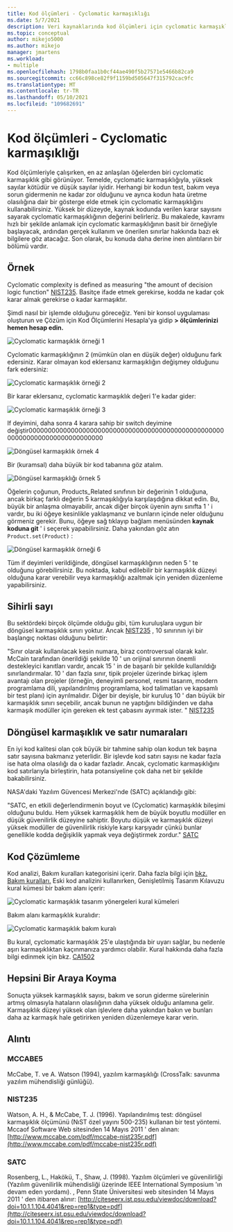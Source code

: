 ```yaml
---
title: Kod ölçümleri - Cyclomatic karmaşıklığı
ms.date: 5/7/2021
description: Veri kaynaklarında kod ölçümleri için cyclomatic karmaşıklık ölçümü Visual Studio.
ms.topic: conceptual
author: mikejo5000
ms.author: mikejo
manager: jmartens
ms.workload:
- multiple
ms.openlocfilehash: 1798b0faa1b0cf44ae490f5b27571e5466b82ca9
ms.sourcegitcommit: cc66c898ce82f9f1159bd505647f315792cac9fc
ms.translationtype: MT
ms.contentlocale: tr-TR
ms.lasthandoff: 05/10/2021
ms.locfileid: "109682691"
---
```

# <a name="code-metrics---cyclomatic-complexity"></a>Kod ölçümleri - Cyclomatic karmaşıklığı

Kod ölçümleriyle çalışırken, en az anlaşılan öğelerden biri cyclomatic karmaşıklık gibi görünüyor. Temelde, cyclomatic karmaşıklığıyla, yüksek sayılar kötüdür ve düşük sayılar iyidir. Herhangi bir kodun test, bakım veya sorun gidermenin ne kadar zor olduğunu ve ayrıca kodun hata üretme olasılığına dair bir gösterge elde etmek için cyclomatic karmaşıklığını kullanabilirsiniz. Yüksek bir düzeyde, kaynak kodunda verilen karar sayısını sayarak cyclomatic karmaşıklığının değerini belirleriz. Bu makalede, kavramı hızlı bir şekilde anlamak için cyclomatic karmaşıklığının basit bir örneğiyle başlayacak, ardından gerçek kullanım ve önerilen sınırlar hakkında bazı ek bilgilere göz atacağız. Son olarak, bu konuda daha derine inen alıntıların bir bölümü vardır.

## <a name="example"></a>Örnek

Cyclomatic complexity is defined as measuring "the amount of decision logic function" [NIST235](#nist235). Basitçe ifade etmek gerekirse, kodda ne kadar çok karar almak gerekirse o kadar karmaşıktır.

Şimdi nasıl bir işlemde olduğunu göreceğiz. Yeni bir konsol uygulaması oluşturun ve Çözüm için Kod Ölçümlerini Hesapla'ya gidip **> ölçümlerinizi hemen hesap edin.**

![Cyclomatic karmaşıklık örneği 1](media/cyclomatic-complexity-example-1.png)

Cyclomatic karmaşıklığının 2 (mümkün olan en düşük değer) olduğunu fark edersiniz. Karar olmayan kod eklersanız karmaşıklığın değişmey olduğunu fark edersiniz:

![Cyclomatic karmaşıklık örneği 2](media/cyclomatic-complexity-example-2.png)

Bir karar eklersanız, cyclomatic karmaşıklık değeri 1'e kadar gider:

![Cyclomatic karmaşıklık örneği 3](media/cyclomatic-complexity-example-3.png)

If deyimini, daha sonra 4 karara sahip bir switch deyimine değiştir0000000000000000000000000000000000000000000000000000000000000000000000000000

![Döngüsel karmaşıklık örnek 4](media/cyclomatic-complexity-example-4.png)

Bir (kuramsal) daha büyük bir kod tabanına göz atalım.

![Döngüsel karmaşıklığı örnek 5](media/cyclomatic-complexity-example-5.png)

Öğelerin çoğunun, Products_Related sınıfının bir değerinin 1 olduğuna, ancak birkaç farklı değerin 5 karmaşıklığıyla karşılaşdığına dikkat edin. Bu, büyük bir anlaşma olmayabilir, ancak diğer birçok üyenin aynı sınıfta 1 ' i vardır, bu iki öğeye kesinlikle yaklaşmanız ve bunların içinde neler olduğunu görmeniz gerekir. Bunu, öğeye sağ tıklayıp bağlam menüsünden **kaynak koduna git** ' i seçerek yapabilirsiniz. Daha yakından göz atın `Product.set(Product)` :

![Döngüsel karmaşıklık örneği 6](media/cyclomatic-complexity-example-6.png)

Tüm if deyimleri verildiğinde, döngüsel karmaşıklığının neden 5 ' te olduğunu görebilirsiniz. Bu noktada, kabul edilebilir bir karmaşıklık düzeyi olduğuna karar verebilir veya karmaşıklığı azaltmak için yeniden düzenleme yapabilirsiniz.

## <a name="the-magic-number"></a>Sihirli sayı

Bu sektördeki birçok ölçümde olduğu gibi, tüm kuruluşlara uygun bir döngüsel karmaşıklık sınırı yoktur. Ancak [NIST235](#nist235) , 10 sınırının iyi bir başlangıç noktası olduğunu belirtir:

"Sınır olarak kullanılacak kesin numara, biraz controversıal olarak kalır. McCain tarafından önerildiği şekilde 10 ' un orijinal sınırının önemli destekleyici kanıtları vardır, ancak 15 ' in de başarılı bir şekilde kullanıldığı sınırlandırmalar. 10 ' dan fazla sınır, tipik projeler üzerinde birkaç işlem avantajı olan projeler (örneğin, deneyimli personel, resmi tasarım, modern programlama dili, yapılandırılmış programlama, kod talimatları ve kapsamlı bir test planı) için ayrılmalıdır. Diğer bir deyişle, bir kuruluş 10 ' dan büyük bir karmaşıklık sınırı seçebilir, ancak bunun ne yaptığını bildiğinden ve daha karmaşık modüller için gereken ek test çabasını ayırmak ister. " [NIST235](#nist235)

## <a name="cyclomatic-complexity-and-line-numbers"></a>Döngüsel karmaşıklık ve satır numaraları

En iyi kod kalitesi olan çok büyük bir tahmine sahip olan kodun tek başına satır sayısına bakmanız yeterlidir. Bir işlevde kod satırı sayısı ne kadar fazla ise hata olma olasılığı da o kadar fazladır. Ancak, cyclomatic karmaşıklığını kod satırlarıyla birleştirin, hata potansiyeline çok daha net bir şekilde bakabilirsiniz.

NASA'daki Yazılım Güvencesi Merkezi'nde (SATC) açıklandığı gibi:

"SATC, en etkili değerlendirmenin boyut ve (Cyclomatic) karmaşıklık bileşimi olduğunu buldu. Hem yüksek karmaşıklık hem de büyük boyutlu modüller en düşük güvenilirlik düzeyine sahiptir. Boyutu düşük ve karmaşıklık düzeyi yüksek modüller de güvenilirlik riskiyle karşı karşıyadır çünkü bunlar genellikle kodda değişiklik yapmak veya değiştirmek zordur." [SATC](#satc)

## <a name="code-analysis"></a>Kod Çözümleme

Kod analizi, Bakım kuralları kategorisini içerir. Daha fazla bilgi için [bkz. Bakım kuralları.](/dotnet/fundamentals/code-analysis/quality-rules/maintainability-warnings) Eski kod analizini kullanırken, Genişletilmiş Tasarım Kılavuzu kural kümesi bir bakım alanı içerir:

![Cyclomatic karmaşıklık tasarım yönergeleri kural kümeleri](media/cyclomatic-complexity-design-guidelines.png)

Bakım alanı karmaşıklık kuralıdır:

![Cyclomatic karmaşıklık bakım kuralı](media/cyclomatic-complexity-maintainability-rule.png)

Bu kural, cyclomatic karmaşıklık 25'e ulaştığında bir uyarı sağlar, bu nedenle aşırı karmaşıklıktan kaçınmanıza yardımcı olabilir. Kural hakkında daha fazla bilgi edinmek için bkz. [CA1502](/dotnet/fundamentals/code-analysis/quality-rules/ca1502)

## <a name="putting-it-all-together"></a>Hepsini Bir Araya Koyma

Sonuçta yüksek karmaşıklık sayısı, bakım ve sorun giderme sürelerinin artmış olmasıyla hataların olasılığının daha yüksek olduğu anlamına gelir. Karmaşıklık düzeyi yüksek olan işlevlere daha yakından bakın ve bunları daha az karmaşık hale getirirken yeniden düzenlemeye karar verin.

## <a name="citations"></a>Alıntı

### <a name="mccabe5"></a>MCCABE5

McCabe, T. ve A. Watson (1994), yazılım karmaşıklığı (CrossTalk: savunma yazılım mühendisliği günlüğü).

### <a name="nist235"></a>NIST235

Watson, A. H., & McCabe, T. J. (1996). Yapılandırılmış test: döngüsel karmaşıklık ölçümünü (NıST özel yayını 500-235) kullanan bir test yöntemi. Mccaof Software Web sitesinden 14 Mayıs 2011 ' den alınan: [http://www.mccabe.com/pdf/mccabe-nist235r.pdf](http://www.mccabe.com/pdf/mccabe-nist235r.pdf)

### <a name="satc"></a>SATC

Rosenberg, L., Hakökü, T., Shaw, J. (1998). Yazılım ölçümleri ve güvenilirliği (Yazılım güvenilirlik mühendisliği üzerinde IEEE International Symposium 'ın devam eden yordamı). , Penn State Üniversitesi web sitesinden 14 Mayıs 2011 ' den itibaren alınır: [http://citeseerx.ist.psu.edu/viewdoc/download?doi=10.1.1.104.4041&rep=rep1&type=pdf](http://citeseerx.ist.psu.edu/viewdoc/download?doi=10.1.1.104.4041&rep=rep1&type=pdf)